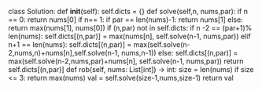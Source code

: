 class Solution:
def __init__(self):
self.dicts = {}
def solve(self,n, nums,par):
if n == 0:
return nums[0]
if n== 1:
if par == len(nums)-1:
return nums[1]
else:
return max(nums[1], nums[0])
if (n,par) not in self.dicts:
if n -2 == (par+1)% len(nums):
self.dicts[(n,par)] = max(nums[n], self.solve(n-1, nums,par))
elif n+1 == len(nums):
self.dicts[(n,par)] = max(self.solve(n-2,nums,n)+nums[n],self.solve(n-1, nums,n-1))
else:
self.dicts[(n,par)] = max(self.solve(n-2,nums,par)+nums[n], self.solve(n-1, nums,par))
return self.dicts[(n,par)]
def rob(self, nums: List[int]) -> int:
size = len(nums)
if size <= 3:
return max(nums)
val = self.solve(size-1,nums,size-1)
return val